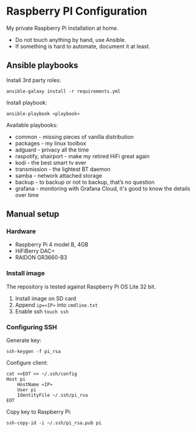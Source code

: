 # Raspberry PI Configuration

My private Raspberry Pi installation at home.

* Do not touch anything by hand, use Ansible.
* If something is hard to automate, document it at least.

## Ansible playbooks

Install 3rd party roles:

```
ansible-galaxy install -r requirements.yml
```

Install playbook:

```
ansible-playbook «playbook»
```

Available playbooks:

* common - missing pieces of vanilla distribution
* packages - my linux toolbox
* adguard - privacy all the time
* raspotify, shairport - make my retired HiFi great again
* kodi - the best smart tv ever
* transmission - the lightest BT daemon
* samba - network attached storage
* backup - to backup or not to backup, that’s no question
* grafana - monitoring with Grafana Cloud, it's good to know the details over time

## Manual setup

### Hardware

* Raspberry Pi 4 model B, 4GB
* HiFiBerry DAC+
* RAIDON GR3660-B3

### Install image

The repository is tested against Raspberry Pi OS Lite 32 bit.

1. Install image on SD card
1. Append `ip=«IP»` into `cmdline.txt`
1. Enable ssh `touch ssh`

### Configuring SSH

Generate key:

```
ssh-keygen -f pi_rsa
```

Configure client:

```
cat <<EOT >> ~/.ssh/config
Host pi
	HostName «IP»
	User pi
	IdentityFile ~/.ssh/pi_rsa
EOT
```

Copy key to Raspberry Pi:

```
ssh-copy-id -i ~/.ssh/pi_rsa.pub pi
```
